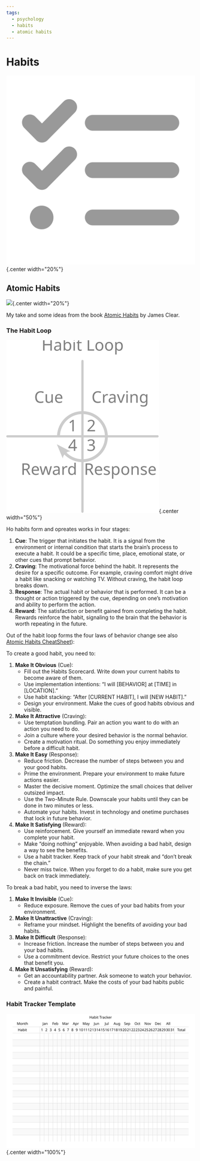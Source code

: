 ```yaml
---
tags:
  - psychology
  - habits
  - atomic habits
---
```


# Habits

![](img/habits.svg){.center width="20%"}

## Atomic Habits

![](img/book/atomic-habits.jpg){.center width="20%"}

My take and some ideas from the book [Atomic Habits](https://books.google.ch/books/about/Atomic_Habits.html?id=lFhbDwAAQBAJ&redir_esc=y) by James Clear.

### The Habit Loop

![](img/habit-loop.svg){.center width="50%"}

Ho habits form and opreates works in four stages:

1. **Cue**: The trigger that initiates the habit. It is a signal from the environment or internal condition that starts the brain’s process to execute a habit. It could be a specific time, place, emotional state, or other cues that prompt behavior.
2. **Craving**: The motivational force behind the habit. It represents the desire for a specific outcome. For example, craving comfort might drive a habit like snacking or watching TV. Without craving, the habit loop breaks down.
3. **Response**: The actual habit or behavior that is performed. It can be a thought or action triggered by the cue, depending on one’s motivation and ability to perform the action.
4. **Reward**: The satisfaction or benefit gained from completing the habit. Rewards reinforce the habit, signaling to the brain that the behavior is worth repeating in the future.

Out of the habit loop forms the four laws of behavior change see also [Atomic Habits CheatSheet](https://atomichabits.com/cheat-sheet/)):

To create a good habit, you need to:

1. **Make It Obvious** (Cue):
    * Fill out the Habits Scorecard. Write down your current habits to become aware of them.
    * Use implementation intentions: “I will [BEHAVIOR] at [TIME] in [LOCATION].”
    * Use habit stacking: “After [CURRENT HABIT], I will [NEW HABIT].”
    * Design your environment. Make the cues of good habits obvious and visible.
2. **Make It Attractive** (Craving):
    * Use temptation bundling. Pair an action you want to do with an action you need to do.
    * Join a culture where your desired behavior is the normal behavior.
    * Create a motivation ritual. Do something you enjoy immediately before a difficult habit.
3. **Make It Easy** (Response):
    * Reduce friction. Decrease the number of steps between you and your good habits.
    * Prime the environment. Prepare your environment to make future actions easier.
    * Master the decisive moment. Optimize the small choices that deliver outsized impact.
    * Use the Two-Minute Rule. Downscale your habits until they can be done in two minutes or less.
    * Automate your habits. Invest in technology and onetime purchases that lock in future behavior.
4. **Make It Satisfying** (Reward):
    * Use reinforcement. Give yourself an immediate reward when you complete your habit.
    * Make “doing nothing” enjoyable. When avoiding a bad habit, design a way to see the benefits.
    * Use a habit tracker. Keep track of your habit streak and “don’t break the chain.”
    * Never miss twice. When you forget to do a habit, make sure you get back on track immediately.

To break a bad habit, you need to inverse the laws:

1. **Make It Invisible** (Cue):
    * Reduce exposure. Remove the cues of your bad habits from your environment.
2. **Make It Unattractive** (Craving):
    * Reframe your mindset. Highlight the benefits of
  avoiding your bad habits.
3. **Make It Difficult** (Response):
    * Increase friction. Increase the number of steps between you and your bad habits.
    * Use a commitment device. Restrict your future choices to the ones that benefit you.
4. **Make It Unsatisfying** (Reward):
    * Get an accountability partner. Ask someone to watch your behavior.
    * Create a habit contract. Make the costs of your bad habits public and painful.

### Habit Tracker Template

![](img/habit-tracker.svg){.center width="100%"}
